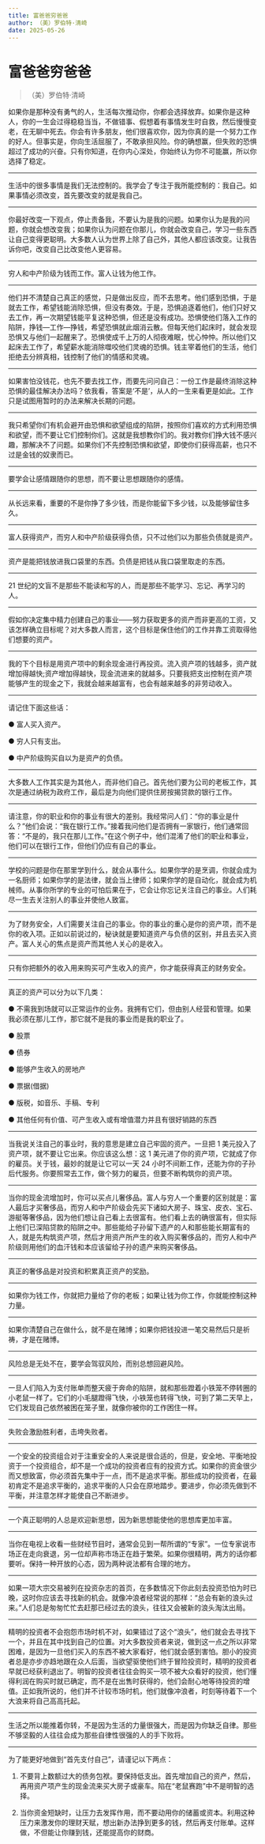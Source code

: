 ```yaml
---
title: 富爸爸穷爸爸
author: （美）罗伯特·清崎
date: 2025-05-26
---
```


# 富爸爸穷爸爸

> （美）罗伯特·清崎

如果你是那种没有勇气的人，生活每次推动你，你都会选择放弃。如果你是这种人，你的一生会过得稳稳当当，不做错事、假想着有事情发生时自救，然后慢慢变老，在无聊中死去。你会有许多朋友，他们很喜欢你，因为你真的是一个努力工作的好人。但事实是，你向生活屈服了，不敢承担风险。你的确想赢，但失败的恐惧超过了成功的兴奋。只有你知道，在你内心深处，你始终认为你不可能赢，所以你选择了稳定。

---

生活中的很多事情是我们无法控制的。我学会了专注于我所能控制的：我自己。如果事情必须改变，首先要改变的就是我自己。

---

你最好改变一下观点，停止责备我，不要认为是我的问题。如果你认为是我的问题，你就会想改变我；如果你认为问题在你那儿，你就会改变自己，学习一些东西让自己变得更聪明。大多数人认为世界上除了自己外，其他人都应该改变。让我告诉你吧，改变自己比改变他人更容易。

---

穷人和中产阶级为钱而工作。富人让钱为他工作。

---

他们并不清楚自己真正的感觉，只是做出反应，而不去思考。他们感到恐惧，于是就去工作，希望钱能消除恐惧，但没有奏效。于是，恐惧追逐着他们，他们只好又去工作，再一次期望钱能平复这种恐惧，但还是没有成功。恐惧使他们落入工作的陷阱，挣钱—工作—挣钱，希望恐惧就此烟消云散。但每天他们起床时，就会发现恐惧又与他们一起醒来了。恐惧使成千上万的人彻夜难眠，忧心忡忡。所以他们又起床去工作了，希望薪水能消除噬咬他们灵魂的恐惧。钱主宰着他们的生活，他们拒绝去分辨真相，钱控制了他们的情感和灵魂。

---

如果害怕没钱花，也先不要去找工作，而要先问问自己：一份工作是最终消除这种恐惧的最佳解决办法吗？依我看，答案是‘不是’，从人的一生来看更是如此。工作只是试图用暂时的办法来解决长期的问题。

---

我只希望你们有机会避开由恐惧和欲望组成的陷阱，按照你们喜欢的方式利用恐惧和欲望，而不要让它们控制你们。这就是我想教你们的。我对教你们挣大钱不感兴趣，那解决不了问题。如果你们不先控制恐惧和欲望，即使你们获得高薪，也只不过是金钱的奴隶而已。

---

要学会让感情跟随你的思想，而不要让思想跟随你的感情。

---

从长远来看，重要的不是你挣了多少钱，而是你能留下多少钱，以及能够留住多久。

---

富人获得资产，而穷人和中产阶级获得负债，只不过他们以为那些负债就是资产。

---

资产是能把钱放进我口袋里的东西。负债是把钱从我口袋里取走的东西。

---

21 世纪的文盲不是那些不能读和写的人，而是那些不能学习、忘记、再学习的人。

---

假如你决定集中精力创建自己的事业——努力获取更多的资产而非更高的工资，又该怎样确立目标呢？对大多数人而言，这个目标是保住他们的工作并靠工资取得他们想要的资产。

---

我的下个目标是用资产项中的剩余现金进行再投资。流入资产项的钱越多，资产就增加得越快;资产增加得越快，现金流进来的就越多。只要我把支出控制在资产项能够产生的现金之下，我就会越来越富有，也会有越来越多的非劳动收入。

---

请记住下面这些话：

● 富人买入资产。

● 穷人只有支出。

● 中产阶级购买自以为是资产的负债。

---

大多数人工作其实是为其他人，而非他们自己。首先他们要为公司的老板工作，其次是通过纳税为政府工作，最后是为向他们提供住房按揭贷款的银行工作。

---

请注意，你的职业和你的事业有很大的差别。我经常问人们：“你的事业是什么？”他们会说：“我在银行工作。”接着我问他们是否拥有一家银行，他们通常回答：“不是的，我只在那儿工作。”在这个例子中，他们混淆了他们的职业和事业，他们可以在银行工作，但他们仍应有自己的事业。

---

学校的问题是你在那里学到什么，就会从事什么。如果你学的是烹调，你就会成为一名厨师；如果你学的是法律，就会当上律师；如果你学的是自动化，就会成为机械师。从事你所学的专业的可怕后果在于，它会让你忘记关注自己的事业。人们耗尽一生去关注别人的事业并使他人致富。

---

为了财务安全，人们需要关注自己的事业。你的事业的重心是你的资产项，而不是你的收入项。正如以前说过的，秘诀就是要知道资产与负债的区别，并且去买入资产。富人关心的焦点是资产而其他人关心的是收入。

---

只有你把额外的收入用来购买可产生收入的资产，你才能获得真正的财务安全。

---

真正的资产可以分为以下几类：

● 不需我到场就可以正常运作的业务。我拥有它们，但由别人经营和管理。如果我必须在那儿工作，那它就不是我的事业而是我的职业了。

● 股票

● 债券

● 能够产生收入的房地产

● 票据(借据)

● 版税，如音乐、手稿、专利

● 其他任何有价值、可产生收入或有增值潜力并且有很好销路的东西

---

当我说关注自己的事业时，我的意思是建立自己牢固的资产。一旦把 1 美元投入了资产项，就不要让它出来。你应该这么想：这 1 美元进了你的资产项，它就成了你的雇员。关于钱，最妙的就是让它可以一天 24 小时不间断工作，还能为你的子孙后代服务。你要照常去工作，做个努力的雇员，但要不断构筑你的资产项。

---

当你的现金流增加时，你可以买点儿奢侈品。富人与穷人一个重要的区别就是：富人最后才买奢侈品，而穷人和中产阶级会先买下诸如大房子、珠宝、皮衣、宝石、游艇等奢侈品，因为他们想让自己看上去很富有。他们看上去的确很富有，但实际上他们已深陷贷款的陷阱之中。那些能给子孙留下遗产的人和那些能长期富有的人，就是先构筑资产项，然后才用资产所产生的收入购买奢侈品的，而穷人和中产阶级则用他们的血汗钱和本应该留给子孙的遗产来购买奢侈品。

---

真正的奢侈品是对投资和积累真正资产的奖励。

---

如果你为钱工作，你就把力量给了你的老板；如果让钱为你工作，你就能控制这种力量。

---

如果你清楚自己在做什么，就不是在赌博；如果你把钱投进一笔交易然后只是祈祷，才是在赌博。

---

风险总是无处不在，要学会驾驭风险，而别总想回避风险。

---

一旦人们陷入为支付账单而整天疲于奔命的陷阱，就和那些蹬着小铁笼不停转圈的小老鼠一样了。它们的小毛腿蹬得飞快，小铁笼也转得飞快，可到了第二天早上，它们发现自己依然被困在笼子里，就像你被你的工作困住一样。

---

失败会激励胜利者，击垮失败者。

---

一个安全的投资组合对于注重安全的人来说是很合适的，但是，安全地、平衡地投资于一个投资组合，却不是一个成功的投资者应有的投资方式。如果你的资金很少而又想致富，你必须首先集中于一点，而不是追求平衡。那些成功的投资者，在最初肯定不是追求平衡的，追求平衡的人只会在原地踏步。要进步，你必须先做到不平衡，并注意怎样才能使自己不断进步。

---

一个真正聪明的人总是欢迎新思想，因为新思想能使他的思想库更加丰富。

---

当你在电视上收看一些财经节目时，通常会见到一帮所谓的“专家”。一位专家说市场正在走向衰退，另一位却声称市场正在趋于繁荣。如果你很精明，两方的话你都要听。保持一种开放的心态，因为两种说法都有合理的地方。

---

如果一项大宗交易被列在投资杂志的首页，在多数情况下你此刻去投资恐怕为时已晚，这时你应该去寻找新的机会。就像冲浪者经常说的那样：“总会有新的浪头过来。”人们总是匆匆忙忙去赶那已经过去的浪头，往往又会被新的浪头淘汰出局。

---

精明的投资者不会抱怨市场时机不对，如果错过了这个“浪头”，他们就会去寻找下一个，并且在其中找到自己的位置。对大多数投资者来说，做到这一点之所以非常困难，是因为一旦他们买入的东西不被大家看好，他们就会感到害怕。胆小的投资者总是亦步亦趋地跟在众人后面，当欲望驱使他们终于冒险投资时，精明的投资者早就已经获利退出了。明智的投资者往往会购买一项不被大众看好的投资，他们懂得利润在购买时就已确定，而不是在出售时获得的，他们会耐心地等待投资的增值。正如我所说的，他们并不计较市场时机，他们就像冲浪者，时刻等待着下一个大浪来将自己高高托起。

---

生活之所以能推着你转，不是因为生活的力量很强大，而是因为你缺乏自律。那些不够坚毅的人往往会成为那些自律性很强的人的手下败将。

---

为了能更好地做到“首先支付自己”，请谨记以下两点：

1. 不要背上数额过大的债务包袱。要保持低支出。首先增加自己的资产，然后，再用资产项产生的现金流来买大房子或豪车。陷在“老鼠赛跑”中不是明智的选择。

2. 当你资金短缺时，让压力去发挥作用，而不要动用你的储蓄或资本。利用这种压力来激发你的理财天赋，想出新办法挣到更多的钱，然后再支付账单。这样做，不但能让你赚到钱，还能提高你的财商。
